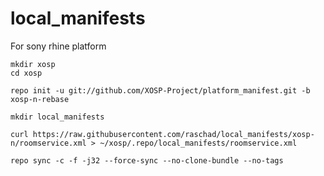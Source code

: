 # local_manifests
For sony rhine platform


    mkdir xosp
    cd xosp
    
    repo init -u git://github.com/XOSP-Project/platform_manifest.git -b xosp-n-rebase
    
    mkdir local_manifests
    
    curl https://raw.githubusercontent.com/raschad/local_manifests/xosp-n/roomservice.xml > ~/xosp/.repo/local_manifests/roomservice.xml
    
    repo sync -c -f -j32 --force-sync --no-clone-bundle --no-tags
